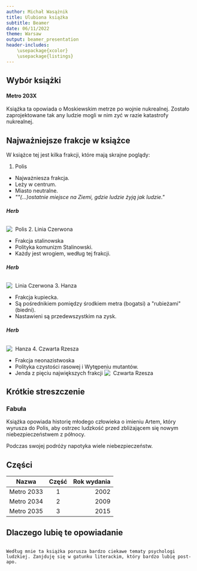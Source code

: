 ```yaml
---
author: Michał Wasążnik
title: Ulubiona książka
subtitle: Beamer
date: 06/11/2022
theme: Warsaw
output: beamer_presentation
header-includes: 
    \usepackage{xcolor}
    \usepackage{listings}
---
```




## Wybór książki

#### Metro 203X
Książka ta opowiada o Moskiewskim metrze po wojnie nukrealnej. Zostało zaprojektowane tak any ludzie mogli w nim zyć w razie katastrofy nukrealnej.

## Najważniejsze frakcje w książce
W książce tej jest kilka frakcji, które mają skrajne poglądy:

1. Polis
* Najważniesza frakcja.
* Leży w centrum.
* Miasto neutralne.
*  *""(...)ostatnie miejsce na Ziemi, gdzie ludzie żyją jak ludzie."*
###### **Herb**
![&nbsp; Polis](https://i.imgur.com/vQKAep2.png)
2. Linia Czerwona
* Frakcja stalinowska
* Polityka komunizm Stalinowski.
* Każdy jest wrogiem, według tej frakcji.
###### **Herb**
![&nbsp; Linia Czerwona](https://i.imgur.com/EtYp0Wy.png)
3. Hanza
* Frakcja kupiecka.
* Są pośrednikiem pomiędzy środkiem metra (bogatsi) a "rubieżami"(biedni).
* Nastawieni są przedewszystkim na zysk.
###### **Herb**
![&nbsp; Hanza](https://i.imgur.com/y9bhjXb.png)
4. Czwarta Rzesza
* Frakcja neonazistwoska
* Polityka czystości rasowej i Wytępeniu mutantów.
* Jenda z pięciu największych frakcji
![&nbsp; Czwarta Rzesza](https://i.imgur.com/DWSQUV5.png)

## Krótkie streszczenie

### Fabuła
Książka opowiada historię młodego człowieka o imieniu Artem, który wyrusza do Polis, aby ostrzec ludzkość przed zbliżającem się nowym niebezpieczeństwem z północy.

Podczas swojej podróży napotyka wiele niebezpieczeństw.

## Części

| Nazwa        | Część           | Rok wydania  |
| ------------- |:-------------:| -----:|
| Metro 2033     | 1         | 2002 |
| Metro 2034     | 2         | 2009 |
| Metro 2035     | 3         | 2015 |

<!--- W kodzie można dowolnie używać Latexa -->

## Dlaczego lubię te opowiadanie

``` Wyjaśnienie

Według mnie ta książka porusza bardzo ciekawe tematy psychologi ludzkiej. Zanjduję się w gatunku literackim, który bardzo lubię post-apo.
```
